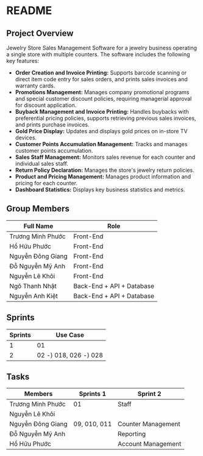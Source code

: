 # README

## Project Overview

Jewelry Store Sales Management Software for a jewelry business operating a single store with multiple counters. The software includes the following key features:

- **Order Creation and Invoice Printing:** Supports barcode scanning or direct item code entry for sales orders, and prints sales invoices and warranty cards.
- **Promotions Management:** Manages company promotional programs and special customer discount policies, requiring managerial approval for discount application.
- **Buyback Management and Invoice Printing:** Handles buybacks with preferential pricing policies, supports retrieving previous sales invoices, and prints purchase invoices.
- **Gold Price Display:** Updates and displays gold prices on in-store TV devices.
- **Customer Points Accumulation Management:** Tracks and manages customer points accumulation.
- **Sales Staff Management:** Monitors sales revenue for each counter and individual sales staff.
- **Return Policy Declaration:** Manages the store's jewelry return policies.
- **Product and Pricing Management:** Manages product information and pricing for each counter.
- **Dashboard Statistics:** Displays key business statistics and metrics.

## Group Members

| Full Name | Role |
|----------|----------|
| Trương Minh Phước   | Front-End   |
| Hồ Hữu Phước    | Front-End    |
| Nguyễn Đông Giang    | Front-End    |
| Đỗ Nguyễn Mỹ Anh    | Front-End    |
| Nguyễn Lê Khôi    | Front-End    |
| Ngô Thanh Nhật    | Back-End + API + Database    |
| Nguyễn Anh Kiệt    | Back-End + API + Database    |

## Sprints
| Sprints | Use Case |
|----------|----------|
| 1   | 01  |
| 2   | 02 -) 018, 026 -) 028  |


## Tasks
| Members | Sprints 1 | Sprint 2 | 
|----------|----------|----------|
|Trương Minh Phước  | 01  | Staff |
|Nguyễn Lê Khôi |  | |
|Nguyễn Đông Giang | 09, 010, 011 | Counter Management | 
|Đỗ Nguyễn Mỹ Anh |  | Reporting | 
|Hồ Hữu Phước | | Account Management | 

